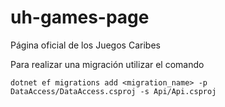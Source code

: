 # uh-games-page
Página oficial de los Juegos Caribes


Para realizar una migración utilizar el comando
```
dotnet ef migrations add <migration_name> -p DataAccess/DataAccess.csproj -s Api/Api.csproj
```

